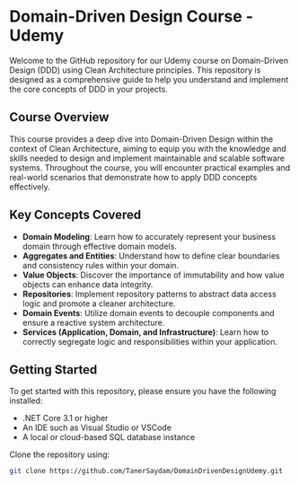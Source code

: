 # Domain-Driven Design Course - Udemy

Welcome to the GitHub repository for our Udemy course on Domain-Driven Design (DDD) using Clean Architecture principles. This repository is designed as a comprehensive guide to help you understand and implement the core concepts of DDD in your projects.

## Course Overview

This course provides a deep dive into Domain-Driven Design within the context of Clean Architecture, aiming to equip you with the knowledge and skills needed to design and implement maintainable and scalable software systems. Throughout the course, you will encounter practical examples and real-world scenarios that demonstrate how to apply DDD concepts effectively.

## Key Concepts Covered

- **Domain Modeling**: Learn how to accurately represent your business domain through effective domain models.
- **Aggregates and Entities**: Understand how to define clear boundaries and consistency rules within your domain.
- **Value Objects**: Discover the importance of immutability and how value objects can enhance data integrity.
- **Repositories**: Implement repository patterns to abstract data access logic and promote a cleaner architecture.
- **Domain Events**: Utilize domain events to decouple components and ensure a reactive system architecture.
- **Services (Application, Domain, and Infrastructure)**: Learn how to correctly segregate logic and responsibilities within your application.

## Getting Started

To get started with this repository, please ensure you have the following installed:
- .NET Core 3.1 or higher
- An IDE such as Visual Studio or VSCode
- A local or cloud-based SQL database instance

Clone the repository using:
```bash
git clone https://github.com/TanerSaydam/DomainDrivenDesignUdemy.git
